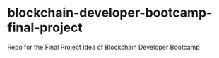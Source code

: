 # blockchain-developer-bootcamp-final-project
Repo for the Final Project Idea of Blockchain Developer Bootcamp
